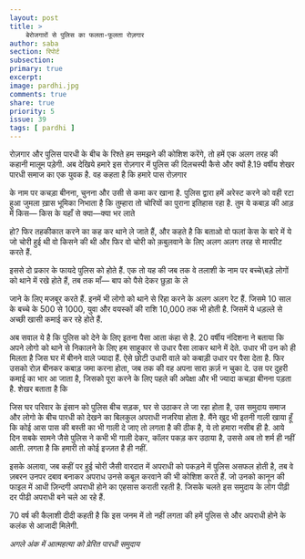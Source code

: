 ```yaml
---
layout: post
title: >
    बेरोजगारों से पुलिस का फलता-फूलता रोज़गार
author: saba
section: रिपोर्ट
subsection:
primary: true
excerpt:
image: pardhi.jpg
comments: true
share: true
priority: 5
issue: 39
tags: [ pardhi ]
---
```


रोज़गार और पुलिस पारधी के बीच के रिश्ते हम समझने की कोशिश करेंगे, तो हमें एक अलग  तरह की कहानी मालूम पड़ेगी. अब देखिये हमारे इस रोज़गार में पुलिस की दिलचस्पी कैसे और क्यों है.19 वर्षीय शेखर पारधी समाज का एक युवक है. वह कहता है कि हमारे पास रोज़गार

के नाम पर कचड़ा बीनना, चुनना और उसी से कमा कर खाना है. पुलिस द्वारा हमें अरेस्ट करने को वही रटा हुआ जुमला ख़ास भूमिका निभाता है कि तुम्हारा तो चोरियों का पुराना इतिहास रहा है. तुम ये कबाड़ की आड़ में किस— किस के यहाँ से क्या—क्या भर लाते

हो? फिर तहकीकात करने का कह कर थाने ले जाते हैं, और कहते है कि बताओ वो फलां केस के बारे में ये जो चोरी हुई थी वो किसने की थी और फिर वो चोरी को क़बुलवाने के लिए अलग अलग तरह से मारपीट करते हैं.

इससे दो प्रकार के फायदे पुलिस को होते हैं. एक तो यह की जब तक वे तलाशी के नाम पर बच्चे\बड़े लोगों को थाने में रखे होते हैं, तब तक माँ— बाप को पैसे देकर छुड़ा के ले

जाने के लिए मजबूर करते हैं. इनमें भी लोगो को थाने से रिहा करने के अलग अलग रेट हैं. जिसमे 10 साल के बच्चे के 500 से 1000, युवा और वयस्कों की राशि 10,000 तक भी होती है. जिसमें ये धड़ल्ले से अच्छी खासी कमाई कर रहे होते हैं.

अब सवाल ये है कि पुलिस को देने के लिए इतना पैसा आता कंहा से है. 20 वर्षीय नंदिशना ने बताया कि अपने लोगो को थाने से निकालने के लिए हम साहूकार से उधार पैसा लाकर थाने में देते. उधार भी उन को ही मिलता है जिस घर में बीनने वाले ज्यादा हैं. ऐसे छोटी उधारी वाले को कबाड़ी उधार पर पैसा देता है. फिर उसको रोज़ बीनकर कबाड़ जमा करना होता, जब तक की वह अपना सारा क़र्ज़ न चुका दे. उस पर दुहरी कमाई का भार आ जाता है, जिसको पूरा करने के लिए पहले की अपेक्षा और भी ज्यादा कचड़ा बीनना पड़ता है. शेखर बताता है कि

जिस घर परिवार के इंसान को पुलिस बीच सड़क, घर से उठाकर ले जा रहा होता है, उस समुदाय समाज और लोगो के बीच पारधी को देखने का बिलकुल अपराधी नजरिया होता है. मैंने खुद भी इतनी गाली खाया हूँ कि कोई आस पास की बस्ती का भी गाली दे जाए तो लगता है की ठीक है, ये तो हमारा नसीब ही है. आये दिन सबके सामने जैसे पुलिस ने कभी भी गाली देकर, कॉलर पकड़ कर उठाया है, उससे अब तो शर्म ही नहीं आती. लगता है कि हमारी तो कोई इज्ज़त है ही नहीं.

इसके अलावा, जब कहीं पर हुई चोरी जैसी वारदात में अपराधी को पकड़ने में पुलिस असफल होती है, तब वे ज़बरन उनपर दबाव बनाकर अपराध उनसे कबूल करवाने की भी कोशिश करते हैं. जो उनको कानून की फाइल में आधी ज़िन्दगी अपराधी होने का एहसास कराती रहती है. जिसके चलते इस समुदाय के लोग पीढ़ी दर पीढी अपराधी बने चले आ रहे हैं.

70 वर्ष की कैलाशी दीदी कहती है कि इस जनम में तो नहीं लगता की हमें पुलिस से और अपराधी होने के कलंक से आजादी मिलेगी.

*अगले अंक में आत्महत्या को प्रेरित पारधी समुदाय*